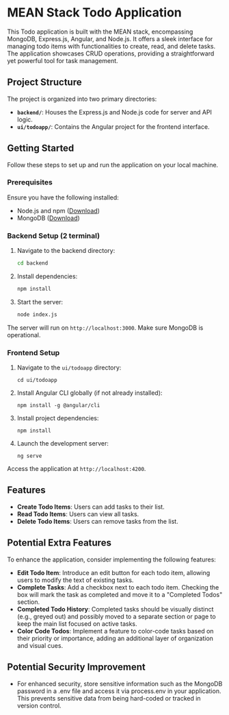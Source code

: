 # MEAN Stack Todo Application

This Todo application is built with the MEAN stack, encompassing MongoDB, Express.js, Angular, and Node.js. It offers a sleek interface for managing todo items with functionalities to create, read, and delete tasks. The application showcases CRUD operations, providing a straightforward yet powerful tool for task management.

## Project Structure

The project is organized into two primary directories:

- **`backend/`**: Houses the Express.js and Node.js code for server and API logic.
- **`ui/todoapp/`**: Contains the Angular project for the frontend interface.

## Getting Started

Follow these steps to set up and run the application on your local machine.

### Prerequisites

Ensure you have the following installed:
- Node.js and npm ([Download](https://nodejs.org/))
- MongoDB ([Download](https://www.mongodb.com/try/download/community))

### Backend Setup (2 terminal)

1. Navigate to the backend directory:
    ```sh
    cd backend
    ```
2. Install dependencies:
    ```sh
    npm install
    ```
3. Start the server:
    ```sh
    node index.js
    ```

The server will run on `http://localhost:3000`. Make sure MongoDB is operational.

### Frontend Setup

1. Navigate to the `ui/todoapp` directory:
    ```
    cd ui/todoapp
    ```
2. Install Angular CLI globally (if not already installed):
    ```
    npm install -g @angular/cli
    ```
3. Install project dependencies:
    ```
    npm install
    ```
4. Launch the development server:
    ```
    ng serve
    ```

Access the application at `http://localhost:4200`.

## Features

- **Create Todo Items**: Users can add tasks to their list.
- **Read Todo Items**: Users can view all tasks.
- **Delete Todo Items**: Users can remove tasks from the list.

## Potential Extra Features

To enhance the application, consider implementing the following features:

- **Edit Todo Item**: Introduce an edit button for each todo item, allowing users to modify the text of existing tasks.
- **Complete Tasks**: Add a checkbox next to each todo item. Checking the box will mark the task as completed and move it to a "Completed Todos" section.
- **Completed Todo History**: Completed tasks should be visually distinct (e.g., greyed out) and possibly moved to a separate section or page to keep the main list focused on active tasks.
- **Color Code Todos**: Implement a feature to color-code tasks based on their priority or importance, adding an additional layer of organization and visual cues.


## Potential Security Improvement

- For enhanced security, store sensitive information such as the MongoDB password in a .env file and access it via process.env in your application. This prevents sensitive data from being hard-coded or tracked in version control.
